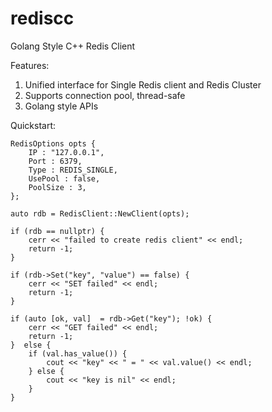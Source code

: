 # rediscc
Golang Style C++ Redis Client

Features:

1) Unified interface for Single Redis client and Redis Cluster
2) Supports connection pool, thread-safe
3) Golang style APIs

Quickstart: 


    RedisOptions opts {
        IP : "127.0.0.1",
        Port : 6379,
        Type : REDIS_SINGLE,
        UsePool : false,
        PoolSize : 3,
    };
    
    auto rdb = RedisClient::NewClient(opts);
    
    if (rdb == nullptr) {
        cerr << "failed to create redis client" << endl;
        return -1;  
    }

    if (rdb->Set("key", "value") == false) {
        cerr << "SET failed" << endl; 
        return -1; 
    }

    if (auto [ok, val]  = rdb->Get("key"); !ok) {
        cerr << "GET failed" << endl;
        return -1;  
    }  else {
        if (val.has_value()) {
            cout << "key" << " = " << val.value() << endl; 
        } else {
            cout << "key is nil" << endl; 
        }
    }

